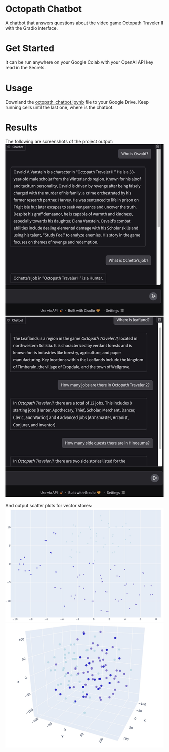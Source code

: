 # Octopath Chatbot
A chatbot that answers questions about the video game Octopath Traveler II with the Gradio interface.

# Get Started
It can be run anywhere on your Google Colab with your OpenAI API key read in the Secrets. 

# Usage
Downland the [octopath_chatbot.ipynb](octopath_chatbot.ipynb) file to your Google Drive. Keep running cells until the last one, where is the chatbot. 

# Results
The following are screenshots of the project output:
![Chatbot Screenshot](screenshots/chatbot_example2.jpg)
![Chatbot Screenshot](screenshots/chatbot_example1.jpg)

And output scatter plots for vector stores:
![vectorstore](screenshots/vectorstore2d.jpg)
![vectorstore](screenshots/vectorstore3d.jpg)
